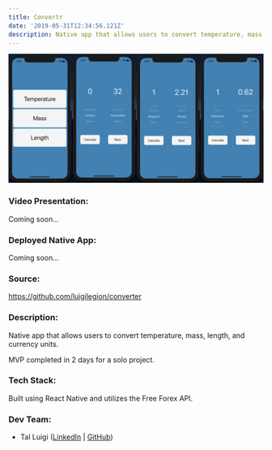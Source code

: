 ```yaml
---
title: Convertr
date: '2019-05-31T12:34:56.121Z'
description: Native app that allows users to convert temperature, mass, length, and currency units.
---
```


![Convertr Screenshot](../convertr/convertr.png)

### Video Presentation:

Coming soon...

### Deployed Native App:

Coming soon...

### Source:

https://github.com/luigilegion/converter

### Description:

Native app that allows users to convert temperature, mass, length, and currency units.

MVP completed in 2 days for a solo project.

### Tech Stack:

Built using React Native and utilizes the Free Forex API.

### Dev Team:

- Tal Luigi ([LinkedIn](https://www.linkedin.com/in/talluigi) | [GitHub](https://github.com/luigilegion))
